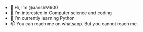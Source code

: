 - 👋 Hi, I’m @aanshM600
- 👀 I’m interested in Computer science and coding
- 🌱 I’m currently learning Python
- 📫 You can reach me on whatsapp. But you cannot reach me.

<!---
aanshM600/aanshM600 is a ✨ special ✨ repository because its `README.md` (this file) appears on your GitHub profile.
You can click the Preview link to take a look at your changes.
--->
